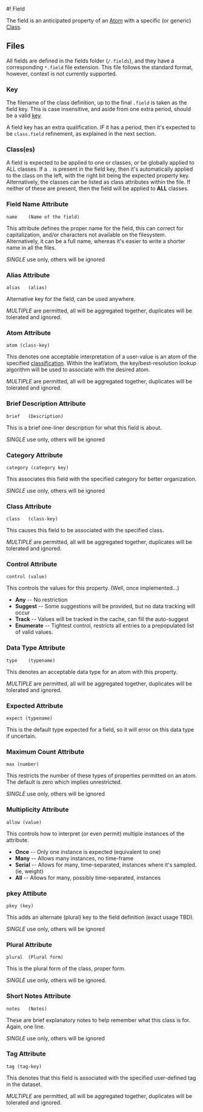 #! Field

The field is an anticipated property of an [Atom](atom.md) with a specific (or generic) [Class](class.md).

## Files

All fields are defined in the fields folder (`/.fields`), and they have a corresponding `*.field` file extension.  This file follows the standard format, however, context is not currently supported.

### Key

The filename of the class definition, up to the final `.field` is taken as the field key.  This is case insensitive, and aside from one extra period, should be a valid [key](key.md).

A field key has an extra qualification.  *IF* it has a period, then it's expected to be `class.field` refinement, as explained in the next section.

### Class(es)

A field is expected to be applied to one or classes, or be globally applied to ALL classes.  If a `.` is present in the field key, then it's automatically applied to the class on the left, with the right bit being the expected property key.  Alternatively, the classes can be listed as class attributes within the file.  If neither of these are present, then the field will be applied to **ALL** classes.

### Field Name Attribute

    name    (Name of the field)

This attribute defines the proper name for the field, this can correct for capitalization, and/or characters not available on the filesystem.  Alternatively, it can be a full name, whereas it's easier to write a shorter name in all the files.

*SINGLE* use only, others will be ignored

### Alias Attribute

    alias   (alias)
    
Alternative key for the field, can be used anywhere.

*MULTIPLE* are permitted, all will be aggregated together, duplicates will be tolerated and ignored.

### Atom Attribute

    atom (class-key)
    
This denotes one acceptable interpretation of a user-value is an atom of the specified [classification](class.md).  Within the leaf/atom, the key/best-resolution lookup algorithm will be used to associate with the desired atom.

*MULTIPLE* are permitted, all will be aggregated together, duplicates will be tolerated and ignored.


### Brief Description Attribute

    brief   (Description)
    
This is a brief one-liner description for what this field is about.

*SINGLE* use only, others will be ignored

### Category Attribute

    category (category key)
    
This associates this field with the specified category for better organization.

*SINGLE* use only, others will be ignored


### Class Attribute

    class   (class-key)

This causes this field to be associated with the specified class.

*MULTIPLE* are permitted, all will be aggregated together, duplicates will be tolerated and ignored.


### Control Attribute

    control (value)
    
This controls the values for this property.  (Well, once implemented...)

* **Any** -- No restriction
* **Suggest** -- Some suggestions will be provided, but no data tracking will occur
* **Track** -- Values will be tracked in the cache, can fill the auto-suggest
* **Enumerate** -- Tightest control, restricts all entries to a prepopulated list of valid values.


### Data Type Attribute

    type    (typename)

This denotes an acceptable data type for an atom with this property.

*MULTIPLE* are permitted, all will be aggregated together, duplicates will be tolerated and ignored.

### Expected Attribute

    expect (typename)
    
This is the default type expected for a field, so it will error on this data type if uncertain.

### Maximum Count Attribute

    max (number)
    
This restricts the number of these types of properties permitted on an atom.  The default is zero which implies unrestricted.

*SINGLE* use only, others will be ignored

### Multiplicity Attribute

    allow (value)
    
This controls how to interpret (or even permit) multiple instances of the attribute.

* **Once** -- Only one instance is expected (equivalent to one)
* **Many** -- Allows many instances, no time-frame
* **Serial** -- Allows for many, time-separated, instances where it's sampled.  (ie, weight)
* **All** -- Allows for many, possibly time-separated, instances


### pkey Attibute

    pkey (key)
    
This adds an alternate (plural) key to the field definition (exact usage TBD).

*SINGLE* use only, others will be ignored

### Plural Attribute

    plural  (Plural form)
    
This is the plural form of the class, proper form.

*SINGLE* use only, others will be ignored.

### Short Notes Attribute

    notes   (Notes)
    
These are brief explanatory notes to help remember what this class is for.  Again, one line.

*SINGLE* use only, others will be ignored

### Tag Attribute

    tag (tag-key)

This denotes that this field is associated with the specified user-defined tag in the dataset.

*MULTIPLE* are permitted, all will be aggregated together, duplicates will be tolerated and ignored.




